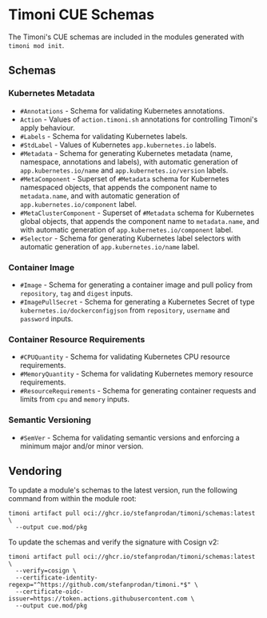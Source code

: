 # Timoni CUE Schemas

The Timoni's CUE schemas are included in the modules generated with `timoni mod init`.

## Schemas

### Kubernetes Metadata

- `#Annotations` - Schema for validating Kubernetes annotations.
- `Action` - Values of `action.timoni.sh` annotations for controlling Timoni's apply behaviour.
- `#Labels` - Schema for validating Kubernetes labels.
- `#StdLabel` - Values of Kubernetes `app.kubernetes.io` labels.
- `#Metadata` - Schema for generating Kubernetes metadata (name, namespace, annotations and labels),
  with automatic generation of `app.kubernetes.io/name` and `app.kubernetes.io/version` labels.
- `#MetaComponent` - Superset of `#Metadata` schema for Kubernetes namespaced objects,
  that appends the component name to `metadata.name`, and
  with automatic generation of  `app.kubernetes.io/component` label.
- `#MetaClusterComponent` - Superset of `#Metadata` schema for Kubernetes global objects,
  that appends the component name to `metadata.name`, and
  with automatic generation of  `app.kubernetes.io/component` label.
- `#Selector` - Schema for generating Kubernetes label selectors
  with automatic generation of `app.kubernetes.io/name` label.

### Container Image

- `#Image` - Schema for generating a container image and pull policy
  from `repository`, `tag` and `digest` inputs.
- `#ImagePullSecret` - Schema for generating a Kubernetes Secret
  of type `kubernetes.io/dockerconfigjson`
  from `repository`, `username` and `password` inputs.

### Container Resource Requirements

- `#CPUQuantity` - Schema for validating Kubernetes CPU resource requirements.
- `#MemoryQuantity` - Schema for validating Kubernetes memory resource requirements.
- `#ResourceRequirements` - Schema for generating container requests and limits
  from `cpu` and `memory` inputs.

### Semantic Versioning

- `#SemVer` - Schema for validating semantic versions and enforcing
  a minimum major and/or minor version.

## Vendoring

To update a module's schemas to the latest version,
run the following command from within the module root:

```shell
timoni artifact pull oci://ghcr.io/stefanprodan/timoni/schemas:latest \
  --output cue.mod/pkg
```

To update the schemas and verify the signature with Cosign v2:

```shell
timoni artifact pull oci://ghcr.io/stefanprodan/timoni/schemas:latest \
  --verify=cosign \
  --certificate-identity-regexp="^https://github.com/stefanprodan/timoni.*$" \
  --certificate-oidc-issuer=https://token.actions.githubusercontent.com \
  --output cue.mod/pkg
```
